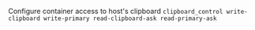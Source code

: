 Configure container access to host's clipboard
`clipboard_control write-clipboard write-primary read-clipboard-ask read-primary-ask`
